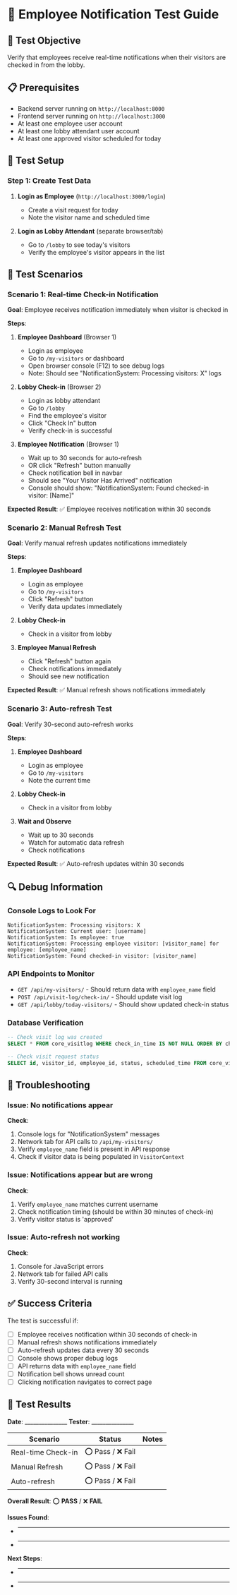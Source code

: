 # 🧪 Employee Notification Test Guide

## 🎯 **Test Objective**
Verify that employees receive real-time notifications when their visitors are checked in from the lobby.

## 📋 **Prerequisites**
- Backend server running on `http://localhost:8000`
- Frontend server running on `http://localhost:3000`
- At least one employee user account
- At least one lobby attendant user account
- At least one approved visitor scheduled for today

## 🔧 **Test Setup**

### **Step 1: Create Test Data**
1. **Login as Employee** (`http://localhost:3000/login`)
   - Create a visit request for today
   - Note the visitor name and scheduled time

2. **Login as Lobby Attendant** (separate browser/tab)
   - Go to `/lobby` to see today's visitors
   - Verify the employee's visitor appears in the list

## 🧪 **Test Scenarios**

### **Scenario 1: Real-time Check-in Notification**
**Goal**: Employee receives notification immediately when visitor is checked in

**Steps**:
1. **Employee Dashboard** (Browser 1)
   - Login as employee
   - Go to `/my-visitors` or dashboard
   - Open browser console (F12) to see debug logs
   - Note: Should see "NotificationSystem: Processing visitors: X" logs

2. **Lobby Check-in** (Browser 2)
   - Login as lobby attendant
   - Go to `/lobby`
   - Find the employee's visitor
   - Click "Check In" button
   - Verify check-in is successful

3. **Employee Notification** (Browser 1)
   - Wait up to 30 seconds for auto-refresh
   - OR click "Refresh" button manually
   - Check notification bell in navbar
   - Should see "Your Visitor Has Arrived" notification
   - Console should show: "NotificationSystem: Found checked-in visitor: [Name]"

**Expected Result**: ✅ Employee receives notification within 30 seconds

### **Scenario 2: Manual Refresh Test**
**Goal**: Verify manual refresh updates notifications immediately

**Steps**:
1. **Employee Dashboard**
   - Login as employee
   - Go to `/my-visitors`
   - Click "Refresh" button
   - Verify data updates immediately

2. **Lobby Check-in**
   - Check in a visitor from lobby

3. **Employee Manual Refresh**
   - Click "Refresh" button again
   - Check notifications immediately
   - Should see new notification

**Expected Result**: ✅ Manual refresh shows notifications immediately

### **Scenario 3: Auto-refresh Test**
**Goal**: Verify 30-second auto-refresh works

**Steps**:
1. **Employee Dashboard**
   - Login as employee
   - Go to `/my-visitors`
   - Note the current time

2. **Lobby Check-in**
   - Check in a visitor from lobby

3. **Wait and Observe**
   - Wait up to 30 seconds
   - Watch for automatic data refresh
   - Check notifications

**Expected Result**: ✅ Auto-refresh updates within 30 seconds

## 🔍 **Debug Information**

### **Console Logs to Look For**
```
NotificationSystem: Processing visitors: X
NotificationSystem: Current user: [username]
NotificationSystem: Is employee: true
NotificationSystem: Processing employee visitor: [visitor_name] for employee: [employee_name]
NotificationSystem: Found checked-in visitor: [visitor_name]
```

### **API Endpoints to Monitor**
- `GET /api/my-visitors/` - Should return data with `employee_name` field
- `POST /api/visit-log/check-in/` - Should update visit log
- `GET /api/lobby/today-visitors/` - Should show updated check-in status

### **Database Verification**
```sql
-- Check visit log was created
SELECT * FROM core_visitlog WHERE check_in_time IS NOT NULL ORDER BY check_in_time DESC LIMIT 5;

-- Check visit request status
SELECT id, visitor_id, employee_id, status, scheduled_time FROM core_visitrequest WHERE status = 'approved' ORDER BY scheduled_time DESC LIMIT 5;
```

## 🚨 **Troubleshooting**

### **Issue: No notifications appear**
**Check**:
1. Console logs for "NotificationSystem" messages
2. Network tab for API calls to `/api/my-visitors/`
3. Verify `employee_name` field is present in API response
4. Check if visitor data is being populated in `VisitorContext`

### **Issue: Notifications appear but are wrong**
**Check**:
1. Verify `employee_name` matches current username
2. Check notification timing (should be within 30 minutes of check-in)
3. Verify visitor status is 'approved'

### **Issue: Auto-refresh not working**
**Check**:
1. Console for JavaScript errors
2. Network tab for failed API calls
3. Verify 30-second interval is running

## ✅ **Success Criteria**

The test is successful if:
- [ ] Employee receives notification within 30 seconds of check-in
- [ ] Manual refresh shows notifications immediately
- [ ] Auto-refresh updates data every 30 seconds
- [ ] Console shows proper debug logs
- [ ] API returns data with `employee_name` field
- [ ] Notification bell shows unread count
- [ ] Clicking notification navigates to correct page

## 📝 **Test Results**

**Date**: _______________
**Tester**: _______________

| Scenario | Status | Notes |
|----------|--------|-------|
| Real-time Check-in | ⭕ Pass / ❌ Fail | |
| Manual Refresh | ⭕ Pass / ❌ Fail | |
| Auto-refresh | ⭕ Pass / ❌ Fail | |

**Overall Result**: ⭕ **PASS** / ❌ **FAIL**

**Issues Found**:
- _________________________________
- _________________________________

**Next Steps**:
- _________________________________
- _________________________________ 